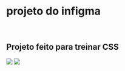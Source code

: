 <h1> projeto do infigma</h1>
<br>
<h2>Projeto feito para treinar CSS</h2>
<img src="

<img src="https://img.shields.io/badge/HTML-239120?style=for-the-badge&logo=html5&logoColor=white">

<img src="https://img.shields.io/badge/CSS-239120?&style=for-the-badge&logo=css3&logoColor=white">
